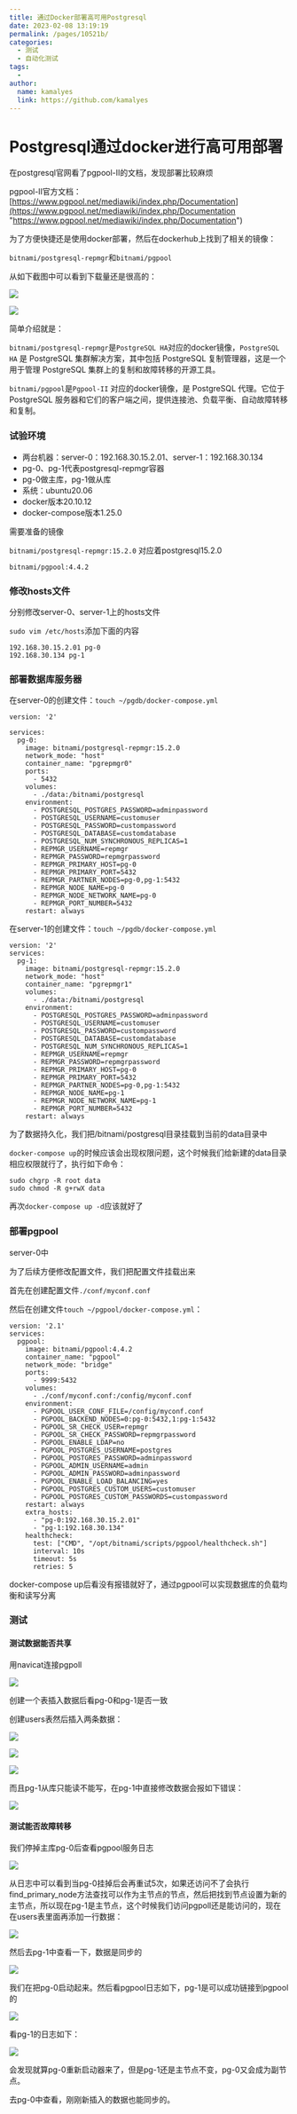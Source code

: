 ```yaml
---
title: 通过Docker部署高可用Postgresql
date: 2023-02-08 13:19:19
permalink: /pages/10521b/
categories:
  - 测试
  - 自动化测试
tags:
  - 
author: 
  name: kamalyes
  link: https://github.com/kamalyes
---
```

Postgresql通过docker进行高可用部署
=========================

在postgresql官网看了pgpool-II的文档，发现部署比较麻烦

pgpool-II官方文档：[https://www.pgpool.net/mediawiki/index.php/Documentation](https://www.pgpool.net/mediawiki/index.php/Documentation "https://www.pgpool.net/mediawiki/index.php/Documentation")

为了方便快捷还是使用docker部署，然后在dockerhub上找到了相关的镜像：

`bitnami/postgresql-repmgr`和`bitnami/pgpool`

从如下截图中可以看到下载量还是很高的：

![](https://cdn.jsdelivr.net/gh/kamalyes/image-bed@master/col//automate/Snipaste_2023-02-18_13-20-30.png)

![](https://cdn.jsdelivr.net/gh/kamalyes/image-bed@master/col//automate/Snipaste_2023-02-18_13-21-27.png)

简单介绍就是：

`bitnami/postgresql-repmgr`是`PostgreSQL HA`对应的docker镜像，`PostgreSQL HA` 是 PostgreSQL 集群解决方案，其中包括 PostgreSQL 复制管理器，这是一个用于管理 PostgreSQL 集群上的复制和故障转移的开源工具。

`bitnami/pgpool`是`Pgpool-II` 对应的docker镜像，是 PostgreSQL 代理。它位于 PostgreSQL 服务器和它们的客户端之间，提供连接池、负载平衡、自动故障转移和复制。

### 试验环境

- 两台机器：server-0：192.168.30.15.2.01、server-1：192.168.30.134
- pg-0、pg-1代表postgresql-repmgr容器
- pg-0做主库，pg-1做从库
- 系统：ubuntu20.06
- docker版本20.10.12
- docker-compose版本1.25.0

需要准备的镜像

`bitnami/postgresql-repmgr:15.2.0` 对应着postgresql15.2.0

`bitnami/pgpool:4.4.2`

### 修改hosts文件

分别修改server-0、server-1上的hosts文件

`sudo vim /etc/hosts`添加下面的内容

```
192.168.30.15.2.01 pg-0
192.168.30.134 pg-1
```

### 部署数据库服务器

在server-0的创建文件：`touch ~/pgdb/docker-compose.yml`

```
version: '2'

services:
  pg-0:
    image: bitnami/postgresql-repmgr:15.2.0
    network_mode: "host"
    container_name: "pgrepmgr0"
    ports:
      - 5432
    volumes:
      - ./data:/bitnami/postgresql
    environment:
      - POSTGRESQL_POSTGRES_PASSWORD=adminpassword
      - POSTGRESQL_USERNAME=customuser
      - POSTGRESQL_PASSWORD=custompassword
      - POSTGRESQL_DATABASE=customdatabase
      - POSTGRESQL_NUM_SYNCHRONOUS_REPLICAS=1
      - REPMGR_USERNAME=repmgr
      - REPMGR_PASSWORD=repmgrpassword
      - REPMGR_PRIMARY_HOST=pg-0
      - REPMGR_PRIMARY_PORT=5432
      - REPMGR_PARTNER_NODES=pg-0,pg-1:5432
      - REPMGR_NODE_NAME=pg-0
      - REPMGR_NODE_NETWORK_NAME=pg-0
      - REPMGR_PORT_NUMBER=5432
    restart: always
```

在server-1的创建文件：`touch ~/pgdb/docker-compose.yml`

```
version: '2'
services:
  pg-1:
    image: bitnami/postgresql-repmgr:15.2.0
    network_mode: "host"
    container_name: "pgrepmgr1"
    volumes:
      - ./data:/bitnami/postgresql
    environment:
      - POSTGRESQL_POSTGRES_PASSWORD=adminpassword
      - POSTGRESQL_USERNAME=customuser
      - POSTGRESQL_PASSWORD=custompassword
      - POSTGRESQL_DATABASE=customdatabase
      - POSTGRESQL_NUM_SYNCHRONOUS_REPLICAS=1
      - REPMGR_USERNAME=repmgr
      - REPMGR_PASSWORD=repmgrpassword
      - REPMGR_PRIMARY_HOST=pg-0
      - REPMGR_PRIMARY_PORT=5432
      - REPMGR_PARTNER_NODES=pg-0,pg-1:5432
      - REPMGR_NODE_NAME=pg-1
      - REPMGR_NODE_NETWORK_NAME=pg-1
      - REPMGR_PORT_NUMBER=5432
    restart: always
```

为了数据持久化，我们把/bitnami/postgresql目录挂载到当前的data目录中

`docker-compose up`的时候应该会出现权限问题，这个时候我们给新建的data目录相应权限就行了，执行如下命令：

```
sudo chgrp -R root data
sudo chmod -R g+rwX data
```

再次`docker-compose up -d`应该就好了

### 部署pgpool

server-0中

为了后续方便修改配置文件，我们把配置文件挂载出来

首先在创建配置文件`./conf/myconf.conf`

然后在创建文件`touch ~/pgpool/docker-compose.yml`：

```
version: '2.1'
services:
  pgpool:
    image: bitnami/pgpool:4.4.2
    container_name: "pgpool"
    network_mode: "bridge"
    ports:
      - 9999:5432
    volumes:
      - ./conf/myconf.conf:/config/myconf.conf
    environment:
      - PGPOOL_USER_CONF_FILE=/config/myconf.conf
      - PGPOOL_BACKEND_NODES=0:pg-0:5432,1:pg-1:5432
      - PGPOOL_SR_CHECK_USER=repmgr
      - PGPOOL_SR_CHECK_PASSWORD=repmgrpassword
      - PGPOOL_ENABLE_LDAP=no
      - PGPOOL_POSTGRES_USERNAME=postgres
      - PGPOOL_POSTGRES_PASSWORD=adminpassword
      - PGPOOL_ADMIN_USERNAME=admin
      - PGPOOL_ADMIN_PASSWORD=adminpassword
      - PGPOOL_ENABLE_LOAD_BALANCING=yes
      - PGPOOL_POSTGRES_CUSTOM_USERS=customuser
      - PGPOOL_POSTGRES_CUSTOM_PASSWORDS=custompassword
    restart: always
    extra_hosts:
      - "pg-0:192.168.30.15.2.01"
      - "pg-1:192.168.30.134"
    healthcheck:
      test: ["CMD", "/opt/bitnami/scripts/pgpool/healthcheck.sh"]
      interval: 10s
      timeout: 5s
      retries: 5
```

docker-compose up后看没有报错就好了，通过pgpool可以实现数据库的负载均衡和读写分离

### 测试

#### 测试数据能否共享

用navicat连接pgpoll

![](https://cdn.jsdelivr.net/gh/kamalyes/image-bed@master/col//automate/2556371-20230209162555665-1515579656.png)

创建一个表插入数据后看pg-0和pg-1是否一致

创建users表然后插入两条数据：

![](https://cdn.jsdelivr.net/gh/kamalyes/image-bed@master/col//automate/2556371-20230209162555366-165919976.png)

![](https://cdn.jsdelivr.net/gh/kamalyes/image-bed@master/col//automate/2556371-20230209162553877-80831520537.png)

![](https://cdn.jsdelivr.net/gh/kamalyes/image-bed@master/col//automate/2556371-20230209162553567-525067550.png)

而且pg-1从库只能读不能写，在pg-1中直接修改数据会报如下错误：

![](https://cdn.jsdelivr.net/gh/kamalyes/image-bed@master/col//automate/2556371-20230209162563021-531591656.png)

#### 测试能否故障转移

我们停掉主库pg-0后查看pgpool服务日志

![](https://cdn.jsdelivr.net/gh/kamalyes/image-bed@master/col//automate/2556371-20230209162552575-518838975.png)

从日志中可以看到当pg-0挂掉后会再重试5次，如果还访问不了会执行find_primary_node方法查找可以作为主节点的节点，然后把找到节点设置为新的主节点，所以现在pg-1是主节点，这个时候我们访问pgpoll还是能访问的，现在在users表里面再添加一行数据：

![](https://cdn.jsdelivr.net/gh/kamalyes/image-bed@master/col//automate/2556371-20230209162551706-1377228106.png)

然后去pg-1中查看一下，数据是同步的

![](https://cdn.jsdelivr.net/gh/kamalyes/image-bed@master/col//automate/2556371-20230209162551336-1762163118.png)

我们在把pg-0启动起来。然后看pgpool日志如下，pg-1是可以成功链接到pgpool的

![](https://cdn.jsdelivr.net/gh/kamalyes/image-bed@master/col//automate/2556371-20230209162550857-2072920869.png)

看pg-1的日志如下：

![](https://cdn.jsdelivr.net/gh/kamalyes/image-bed@master/col//automate/2556371-20230209162550231-1351065652.png)

会发现就算pg-0重新启动器来了，但是pg-1还是主节点不变，pg-0又会成为副节点。

去pg-0中查看，刚刚新插入的数据也能同步的。
